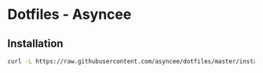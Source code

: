 # Dotfiles - Asyncee

## Installation

```bash
curl -L https://raw.githubusercontent.com/asyncee/dotfiles/master/install.sh | bash
```
